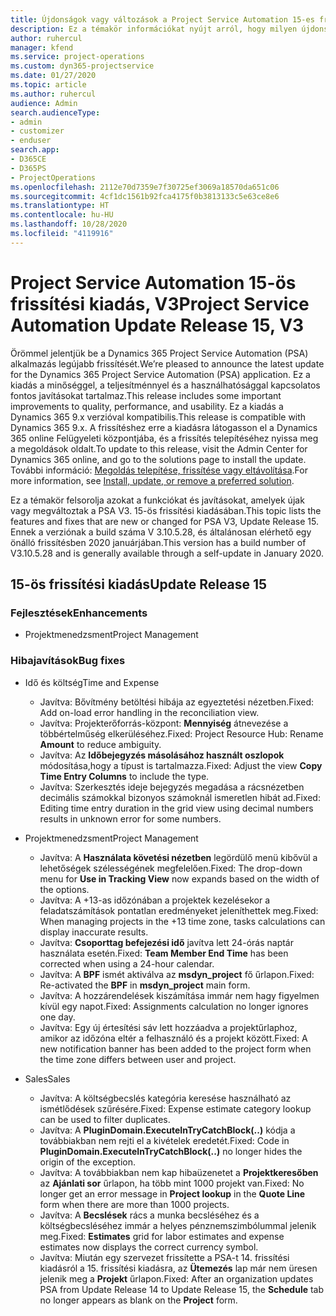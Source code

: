 ```yaml
---
title: Újdonságok vagy változások a Project Service Automation 15-es frissítési kiadásának V3 változatában
description: Ez a témakör információkat nyújt arról, hogy milyen újdonságok és változások vannak a Project Service Automation 15-ös frissítési kiadásának V3 verziójában.
author: ruhercul
manager: kfend
ms.service: project-operations
ms.custom: dyn365-projectservice
ms.date: 01/27/2020
ms.topic: article
ms.author: ruhercul
audience: Admin
search.audienceType:
- admin
- customizer
- enduser
search.app:
- D365CE
- D365PS
- ProjectOperations
ms.openlocfilehash: 2112e70d7359e7f30725ef3069a18570da651c06
ms.sourcegitcommit: 4cf1dc1561b92fca4175f0b3813133c5e63ce8e6
ms.translationtype: HT
ms.contentlocale: hu-HU
ms.lasthandoff: 10/28/2020
ms.locfileid: "4119916"
---
```

# <a name="project-service-automation-update-release-15-v3"></a><span data-ttu-id="41ff5-103">Project Service Automation 15-ös frissítési kiadás, V3</span><span class="sxs-lookup"><span data-stu-id="41ff5-103">Project Service Automation Update Release 15, V3</span></span>

<span data-ttu-id="41ff5-104">Örömmel jelentjük be a Dynamics 365 Project Service Automation (PSA) alkalmazás legújabb frissítését.</span><span class="sxs-lookup"><span data-stu-id="41ff5-104">We’re pleased to announce the latest update for the Dynamics 365 Project Service Automation (PSA) application.</span></span> <span data-ttu-id="41ff5-105">Ez a kiadás a minőséggel, a teljesítménnyel és a használhatósággal kapcsolatos fontos javításokat tartalmaz.</span><span class="sxs-lookup"><span data-stu-id="41ff5-105">This release includes some important improvements to quality, performance, and usability.</span></span> <span data-ttu-id="41ff5-106">Ez a kiadás a Dynamics 365 9.x verzióval kompatibilis.</span><span class="sxs-lookup"><span data-stu-id="41ff5-106">This release is compatible with Dynamics 365 9.x.</span></span> <span data-ttu-id="41ff5-107">A frissítéshez erre a kiadásra látogasson el a Dynamics 365 online Felügyeleti központjába, és a frissítés telepítéséhez nyissa meg a megoldások oldalt.</span><span class="sxs-lookup"><span data-stu-id="41ff5-107">To update to this release, visit the Admin Center for Dynamics 365 online, and go to the solutions page to install the update.</span></span> <span data-ttu-id="41ff5-108">További információ: [Megoldás telepítése, frissítése vagy eltávolítása](https://docs.microsoft.com/power-platform/admin/install-remove-preferred-solution).</span><span class="sxs-lookup"><span data-stu-id="41ff5-108">For more information, see [Install, update, or remove a preferred solution](https://docs.microsoft.com/power-platform/admin/install-remove-preferred-solution).</span></span>

<span data-ttu-id="41ff5-109">Ez a témakör felsorolja azokat a funkciókat és javításokat, amelyek újak vagy megváltoztak a PSA V3. 15-ös frissítési kiadásában.</span><span class="sxs-lookup"><span data-stu-id="41ff5-109">This topic lists the features and fixes that are new or changed for PSA V3, Update Release 15.</span></span> <span data-ttu-id="41ff5-110">Ennek a verziónak a build száma V 3.10.5.28, és általánosan elérhető egy önálló frissítésben 2020 januárjában.</span><span class="sxs-lookup"><span data-stu-id="41ff5-110">This version has a build number of V3.10.5.28 and is generally available through a self-update in January 2020.</span></span>

## <a name="update-release-15"></a><span data-ttu-id="41ff5-111">15-ös frissítési kiadás</span><span class="sxs-lookup"><span data-stu-id="41ff5-111">Update Release 15</span></span> 

### <a name="enhancements"></a><span data-ttu-id="41ff5-112">Fejlesztések</span><span class="sxs-lookup"><span data-stu-id="41ff5-112">Enhancements</span></span>

- <span data-ttu-id="41ff5-113">Projektmenedzsment</span><span class="sxs-lookup"><span data-stu-id="41ff5-113">Project Management</span></span>

### <a name="bug-fixes"></a><span data-ttu-id="41ff5-114">Hibajavítások</span><span class="sxs-lookup"><span data-stu-id="41ff5-114">Bug fixes</span></span>

- <span data-ttu-id="41ff5-115">Idő és költség</span><span class="sxs-lookup"><span data-stu-id="41ff5-115">Time and Expense</span></span>

  - <span data-ttu-id="41ff5-116">Javítva: Bővítmény betöltési hibája az egyeztetési nézetben.</span><span class="sxs-lookup"><span data-stu-id="41ff5-116">Fixed: Add on-load error handling in the reconciliation view.</span></span>
  - <span data-ttu-id="41ff5-117">Javítva: Projekterőforrás-központ: **Mennyiség** átnevezése a többértelműség elkerüléséhez.</span><span class="sxs-lookup"><span data-stu-id="41ff5-117">Fixed: Project Resource Hub: Rename **Amount** to reduce ambiguity.</span></span>
  - <span data-ttu-id="41ff5-118">Javítva: Az **Időbejegyzés másolásához használt oszlopok** módosítása,hogy a típust is tartalmazza.</span><span class="sxs-lookup"><span data-stu-id="41ff5-118">Fixed: Adjust the view **Copy Time Entry Columns** to include the type.</span></span>
  - <span data-ttu-id="41ff5-119">Javítva: Szerkesztés ideje bejegyzés megadása a rácsnézetben decimális számokkal bizonyos számoknál ismeretlen hibát ad.</span><span class="sxs-lookup"><span data-stu-id="41ff5-119">Fixed: Editing time entry duration in the grid view using decimal numbers results in unknown error for some numbers.</span></span>

- <span data-ttu-id="41ff5-120">Projektmenedzsment</span><span class="sxs-lookup"><span data-stu-id="41ff5-120">Project Management</span></span>

  - <span data-ttu-id="41ff5-121">Javítva: A **Használata követési nézetben** legördülő menü kibővül a lehetőségek szélességének megfelelően.</span><span class="sxs-lookup"><span data-stu-id="41ff5-121">Fixed: The drop-down menu for **Use in Tracking View** now expands based on the width of the options.</span></span>
  - <span data-ttu-id="41ff5-122">Javítva: A +13-as időzónában a projektek kezelésekor a feladatszámítások pontatlan eredményeket jeleníthettek meg.</span><span class="sxs-lookup"><span data-stu-id="41ff5-122">Fixed: When managing projects in the +13 time zone, tasks calculations can display inaccurate results.</span></span>
  - <span data-ttu-id="41ff5-123">Javítva: **Csoporttag befejezési idő** javítva lett 24-órás naptár használata esetén.</span><span class="sxs-lookup"><span data-stu-id="41ff5-123">Fixed: **Team Member End Time** has been corrected when using a 24-hour calendar.</span></span>
  - <span data-ttu-id="41ff5-124">Javítva: A **BPF** ismét aktiválva az **msdyn_project** fő űrlapon.</span><span class="sxs-lookup"><span data-stu-id="41ff5-124">Fixed: Re-activated the **BPF** in **msdyn_project** main form.</span></span>
  - <span data-ttu-id="41ff5-125">Javítva: A hozzárendelések kiszámítása immár nem hagy figyelmen kívül egy napot.</span><span class="sxs-lookup"><span data-stu-id="41ff5-125">Fixed: Assignments calculation no longer ignores one day.</span></span>
  - <span data-ttu-id="41ff5-126">Javítva: Egy új értesítési sáv lett hozzáadva a projektűrlaphoz, amikor az időzóna eltér a felhasználó és a projekt között.</span><span class="sxs-lookup"><span data-stu-id="41ff5-126">Fixed: A new notification banner has been added to the project form when the time zone differs between user and project.</span></span>

- <span data-ttu-id="41ff5-127">Sales</span><span class="sxs-lookup"><span data-stu-id="41ff5-127">Sales</span></span>

  - <span data-ttu-id="41ff5-128">Javítva: A költségbecslés kategória keresése használható az ismétlődések szűrésére.</span><span class="sxs-lookup"><span data-stu-id="41ff5-128">Fixed: Expense estimate category lookup can be used to filter duplicates.</span></span>
  - <span data-ttu-id="41ff5-129">Javítva: A **PluginDomain.ExecuteInTryCatchBlock(..)** kódja a továbbiakban nem rejti el a kivételek eredetét.</span><span class="sxs-lookup"><span data-stu-id="41ff5-129">Fixed: Code in **PluginDomain.ExecuteInTryCatchBlock(..)** no longer hides the origin of the exception.</span></span>
  - <span data-ttu-id="41ff5-130">Javítva: A továbbiakban nem kap hibaüzenetet a **Projektkeresőben** az **Ajánlati sor** űrlapon, ha több mint 1000 projekt van.</span><span class="sxs-lookup"><span data-stu-id="41ff5-130">Fixed: No longer get an error message in **Project lookup** in the **Quote Line** form when there are more than 1000 projects.</span></span>
  - <span data-ttu-id="41ff5-131">Javítva: A **Becslések** rács a munka becsléséhez és a költségbecsléséhez immár a helyes pénznemszimbólummal jelenik meg.</span><span class="sxs-lookup"><span data-stu-id="41ff5-131">Fixed: **Estimates** grid for labor estimates and expense estimates now displays the correct currency symbol.</span></span>
  - <span data-ttu-id="41ff5-132">Javítva: Miután egy szervezet frissítette a PSA-t 14. frissítési kiadásról a 15. frissítési kiadásra, az **Ütemezés** lap már nem üresen jelenik meg a **Projekt** űrlapon.</span><span class="sxs-lookup"><span data-stu-id="41ff5-132">Fixed: After an organization updates PSA from Update Release 14 to Update Release 15, the **Schedule** tab no longer appears as blank on the **Project** form.</span></span>
